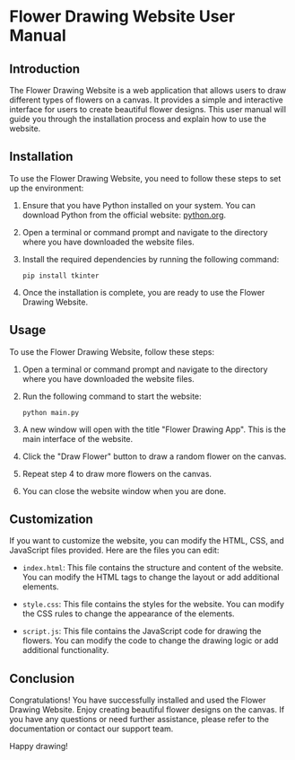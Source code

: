 # Flower Drawing Website User Manual

## Introduction

The Flower Drawing Website is a web application that allows users to draw different types of flowers on a canvas. It provides a simple and interactive interface for users to create beautiful flower designs. This user manual will guide you through the installation process and explain how to use the website.

## Installation

To use the Flower Drawing Website, you need to follow these steps to set up the environment:

1. Ensure that you have Python installed on your system. You can download Python from the official website: [python.org](https://www.python.org/downloads/).

2. Open a terminal or command prompt and navigate to the directory where you have downloaded the website files.

3. Install the required dependencies by running the following command:

   ```
   pip install tkinter
   ```

4. Once the installation is complete, you are ready to use the Flower Drawing Website.

## Usage

To use the Flower Drawing Website, follow these steps:

1. Open a terminal or command prompt and navigate to the directory where you have downloaded the website files.

2. Run the following command to start the website:

   ```
   python main.py
   ```

3. A new window will open with the title "Flower Drawing App". This is the main interface of the website.

4. Click the "Draw Flower" button to draw a random flower on the canvas.

5. Repeat step 4 to draw more flowers on the canvas.

6. You can close the website window when you are done.

## Customization

If you want to customize the website, you can modify the HTML, CSS, and JavaScript files provided. Here are the files you can edit:

- `index.html`: This file contains the structure and content of the website. You can modify the HTML tags to change the layout or add additional elements.

- `style.css`: This file contains the styles for the website. You can modify the CSS rules to change the appearance of the elements.

- `script.js`: This file contains the JavaScript code for drawing the flowers. You can modify the code to change the drawing logic or add additional functionality.

## Conclusion

Congratulations! You have successfully installed and used the Flower Drawing Website. Enjoy creating beautiful flower designs on the canvas. If you have any questions or need further assistance, please refer to the documentation or contact our support team.

Happy drawing!